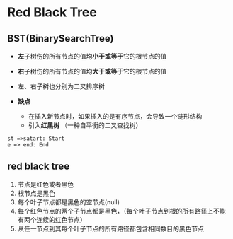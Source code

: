 # Red Black Tree

## BST(BinarySearchTree)

* **左**子树伤的所有节点的值均**小于或等于**它的根节点的值
* **右**子树伤的所有节点的值均**大于或等于**它的根节点的值
* 左、右子树也分别为二叉排序树

* **缺点**
  * 在插入新节点时，如果插入的是有序节点，会导致一个链形结构
  * 引入**红黑树** （一种自平衡的二叉查找树）

```flow
st =>satart: Start
e => end: End
```

## red black tree

1. 节点是红色或者黑色
2. 根节点是黑色
3. 每个叶子节点都是黑色的空节点(null)
4. 每个红色节点的两个子节点都是黑色，（每个叶子节点到根的所有路径上不能有两个连续的红色节点）
5. 从任一节点到其每个叶子节点的所有路径都包含相同数目的黑色节点
